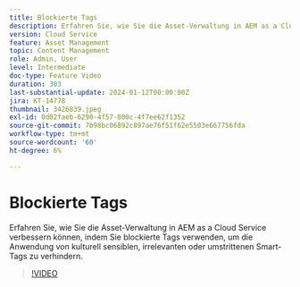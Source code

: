 ```yaml
---
title: Blockierte Tags
description: Erfahren Sie, wie Sie die Asset-Verwaltung in AEM as a Cloud Service verbessern können, indem Sie blockierte Tags verwenden, um die Anwendung von kulturell sensiblen, irrelevanten oder umstrittenen Smart-Tags zu verhindern.
version: Cloud Service
feature: Asset Management
topic: Content Management
role: Admin, User
level: Intermediate
doc-type: Feature Video
duration: 303
last-substantial-update: 2024-01-12T00:00:00Z
jira: KT-14778
thumbnail: 3426839.jpeg
exl-id: 0d02faeb-6290-4f57-800c-4f7ee62f1352
source-git-commit: 7b98bc06892c897ae76f51f62e5503e667756fda
workflow-type: tm+mt
source-wordcount: '60'
ht-degree: 6%

---
```


# Blockierte Tags

Erfahren Sie, wie Sie die Asset-Verwaltung in AEM as a Cloud Service verbessern können, indem Sie blockierte Tags verwenden, um die Anwendung von kulturell sensiblen, irrelevanten oder umstrittenen Smart-Tags zu verhindern.

>[!VIDEO](https://video.tv.adobe.com/v/3426839/?learn=on)
